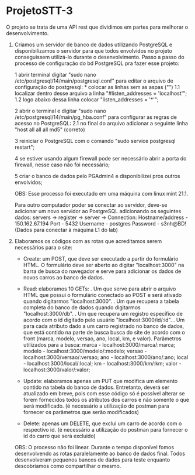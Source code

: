 # ProjetoSTT-3

O projeto se trata de uma API rest que dividimos em partes para melhorar o desenvolvimento. 

1. Criamos um servidor de banco de dados utilizando PostgreSQL e disponibilizamos o servidor
   para que todos envolvidos no projeto conseguissem utilizá-lo durante o desenvolvimento.
   Passo a passo do processo de configuração do bd PostgreSQL pra fazer esse projeto:

   1 abrir terminal digitar "sudo nano /etc/postgresql/14/main/postgresql.conf" para editar
   o arquivo de configuração do postgresql: * colocar as linhas sem as aspas ("")
    1.1 localizar dentro desse arquivo a linha "#listen_addresses = 'localhost'";
    1.2 logo abaixo dessa linha colocar "listen_addresses = '*'";

   2 abrir o terminal e digitar "sudo nano /etc/postgresql/14/main/pg_hba.conf" para configurar
    as regras de acesso no PostgreSQL:
    2.1 no final do arquivo adicionar a seguinte linha "host all all all md5" (correto)

   3 reiniciar o PostgreSQL com o comando "sudo service postgresql restart";

   4 se estiver usando algum firewall pode ser necessário abrir a porta do firewall, nesse
   caso não foi necessário;

   5 criar o banco de dados pelo PGAdmin4 e disponibilizei pros outros envolvidos;

   OBS: Esse processo foi executado em uma máquina com linux mint 21.1.

   Para outro computador poder se conectar ao servidor, deve-se adicionar um novo servidor ao
   PostgreSQL adicionando os seguintes dados:
     servers -> register -> server -> Connection:
     Hostname/address - 150.162.67.194
     Port - 5432
     Username - postgres
     Password - s3nh@BD!
   (Dados para conectar à máquina L1 do lab)

4. Elaboramos os códigos com as rotas que acreditamos serem necessários para o site:
   
   - Create: um POST, que deve ser executado a partir do formulário HTML. O formulário
     deve ser aberto ao digitar "localhost:3000" na barra de busca do navegador
     e serve para adicionar os dados de novos carros ao banco de dados.
     
   - Read: elaboramos 10 GETs:
     . Um que serve para abrir o arquivo HTML que possui o formulário conectado ao
     POST e será ativado quando digitarmos "localhost:3000".
     . Um que recupera a tabela completa do banco de dados quando digitarmos
     "localhost:3000/db".
     . Um que recupera um registro específico de acordo com o id digitado pelo usuário
     "localhost:3000/id/:id".
     . Um para cada atributo dado a um carro registrado no banco de dados, que está contido
     na parte de busca busca do site de acordo com o front (marca, modelo, versao, ano, local,
     km, e valor). Parâmetros utilizados para a busca:
     marca - localhost:3000/marca/:marca;
     modelo - localhost:3000/modelo/:modelo;
     versao - localhost:3000/versao/:versao;
     ano - localhost:3000/ano/:ano;
     local - localhost:3000/local/:local;
     km - localhost:3000/km/:km;
     valor - localhost:3000/valor/:valor;

   - Update: elaboramos apenas um PUT que modifica um elemento contido na tabela do banco
     de dados. Entretanto, deverá ser atualizado em breve, pois com esse código só é possível
     alterar se forem fornecidos todos os atributos dos carros e não somente o que será
     modificado. (é necessário a utilização do postman para fornecer os parâmetros que serão
     modificados)

   - Delete: apenas um DELETE, que exclui um carro de acordo com o respectivo id.
     (é necessário a utilização do postman para fornecer o id do carro que será excluido)

   OBS: O processo não foi linear. Durante o tempo disponível fomos desenvolvendo as rotas paralelamente
   ao banco de dados final. Todos desenvolveram pequenos bancos de dados para teste enquanto descobriamos
   como compartilhar o mesmo.
